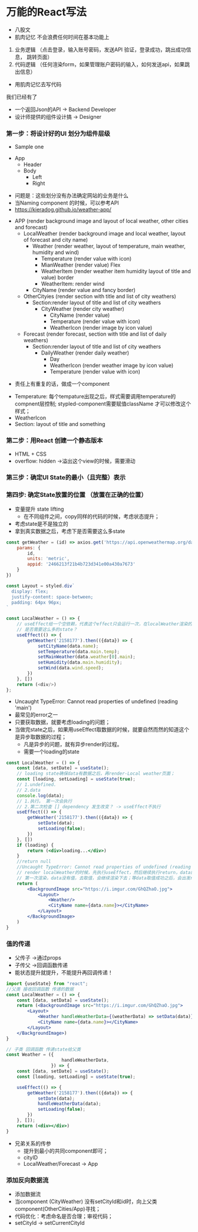 # 万能的React写法

- 八股文
- 肌肉记忆 不会浪费任何时间在基本功能上

1. 业务逻辑 （点击登录，输入账号密码，发送API 验证，登录成功，跳出成功信息， 跳转页面）
2. 代码逻辑 （任何渲染form，如果管理账户密码的输入，如何发送api，如果跳出信息）

* 用肌肉记忆去写代码

我们已经有了

- 一个返回Json的API -> Backend Developer
- 设计师提供的组件设计搞 -> Designer

### 第一步：将设计好的UI 划分为组件层级

* Sample one

- App
    - Header
    - Body
        - Left
        - Right

* 问题是：这些划分没有办法确定网站的业务是什么
* 当Naming component 的时候，可以参考API
* https://kieradog.github.io/weather-app/


- APP (render background image and layout of local weather, other cities and forecast)
    - LocalWeather (render background image and local weather, layout of forecast and city name)
        - Weather (render weather, layout of temperature, main weather, humidity and wind)
            - Temperature (render value with icon)
            - MianWeather (render value)
              Flex
            - WeatherItem (render weather item humidity layout of title and value)
              border
            - WeatherItem: render wind
        - CityName (render value and fancy border)
    - OtherCityies (render section with title and list of city weathers)
        - Section:render layout of title and list of city weathers
            - CityWeather (render city weather)
                - CityName (render value)
                - Temperature (render value with icon)
                - WeatherIcon (render image by icon value)
    - Forecast (render forecast, section with title and list of daily weathers)
        - Section:render layout of title and list of city weathers
            - DailyWeather (render daily weather)
                - Day
                - WeatherIcon (render weather image by icon value)
                - Temperature (render value with icon)

* 责任上有重复的话，做成一个component

- Temperature: 每个tempature出现之后，样式需要调用temperature的compnent层控制; stypled-component需要赋值className 才可以修改这个样式；
- WeatherIcon
- Section: layout of title and something

### 第二步：用React 创建一个静态版本

* HTML + CSS
* overflow: hidden ->溢出这个view的时候，需要滑动

### 第三步：确定UI State的最小（且完整）表示

### 第四步: 确定State放置的位置 （放置在正确的位置）

* 变量提升 state lifting
    * 在不同组件之间，copy同样的代码的时候，考虑状态提升；
* 考虑state是不是独立的
* 拿到真实数据之后，考虑下是否需要这么多state

```js
const getWeather = (id) => axios.get('https://api.openweathermap.org/data/2.5/weather', {
    params: {
        id,
        units: 'metric',
        appid: '2466213f21b4b723d341e00a430a7673'
    }
})

const Layout = styled.div`
  display: flex;
  justify-content: space-between;
  padding: 64px 96px;
`

const LocalWeather = () => {
    // useEffect给一个空依赖，代表这个effect只会运行一次，在localWeather渲染的时候，运行一次这个useEffect；
    // 是否需要这么多的state？
    useEffect(() => {
        getWeather('2158177').then(({data}) => {
            setCityName(data.name);
            setTemperature(data.main.temp);
            setMainWeather(data.weather[0].main);
            setHumidity(data.main.humidity);
            setWind(data.wind.speed);
        })
    }, [])
    return (<div/>)
};

```

* Uncaught TypeError: Cannot read properties of undefined (reading 'main')
* 最常见的error之一
* 只要获取数据，就要考虑loading的问题；
* 当做完state之后，如果用useEffect取数据的时候，就要自然而然的知道这个是异步取数据的过程；
    - 凡是异步的问题，就有异步render的过程。
    - 需要一个loading的state

```jsx
const LocalWeather = () => {
    const [data, setDate] = useState();
    // loading state确保data有数据之后，再render-Local weather页面；
    const [loading, setLoading] = useState(true);
    // 1.undefined.
    // 2.data
    console.log(data);
    // 1.执行。 第一次会执行
    // 2.第二次检查 [] dependency 发生改变？ -> useEffect不执行
    useEffect(() => {
        getWeather('2158177').then(({data}) => {
            setDate(data);
            setLoading(false);
        })
    }, [])
    if (loading) {
        return (<div>loading...</div>)
    }
    //return null
    //Uncaught TypeError: Cannot read properties of undefined (reading 'main')
    // render localWeather的时候，先执行useEffect，然后继续执行return，data的值都是空的，所以返回上述错误；
    // 第一次渲染，data没有值，去取值，会继续渲染下去；等data取值成功之后，会出发re-render；useEffect不会被执行，因为dependence没有发生改变；
    return (
        <BackgroundImage src="https://i.imgur.com/GhQZhaO.jpg">
            <Layout>
                <Weather/>
                <CityName name={data.name}></CityName>
            </Layout>
        </BackgroundImage>
    )
}

```

### 值的传递

* 父传子 ->通过props
* 子传父 ->回调函数传递
* 能状态提升就提升，不能提升再回调传递！

```jsx
import {useState} from "react";
//父类 接收回调函数 传递的数据 
const LocalWeather = () => {
    const [data, setData] = useState();
    return (<BackgroundImage src="https://i.imgur.com/GhQZhaO.jpg">
        <Layout>
            <Weather handleWeatherData={(weatherData) => setData(data)}/>
            <CityName name={data.name}></CityName>
        </Layout>
    </BackgroundImage>)
}

// 子类 回调函数 传递state给父类
const Weather = ({
                     handleWeatherData,
                 }) => {
    const [data, setDate] = useState();
    const [loading, setLoading] = useState(true);

    useEffect(() => {
        getWeather('2158177').then(({data}) => {
            setDate(data);
            handleWeatherData(data);
            setLoading(false);
        })
    }, []);
    return (<div></div>)
}
```

* 兄弟关系的传参
  * 提升到最小的共同component即可；
  * cityID
  * LocalWeather/Forecast -> App 

### 添加反向数据流
* 添加数据流
* 当component (CityWeather) 没有setCityId和id时，向上父类component(OtherCities/App)寻找；
* 代码优化：考虑命名是否合理；审视代码；
* setCityId -> setCurrentCityId